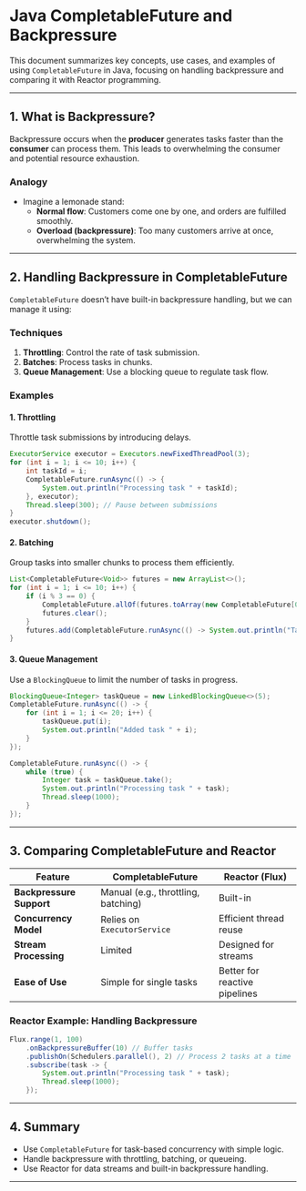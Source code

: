 # **Java CompletableFuture and Backpressure**

This document summarizes key concepts, use cases, and examples of using `CompletableFuture` in Java, focusing on handling backpressure and comparing it with Reactor programming.

---

## **1. What is Backpressure?**

Backpressure occurs when the **producer** generates tasks faster than the **consumer** can process them. This leads to overwhelming the consumer and potential resource exhaustion.

### **Analogy**
- Imagine a lemonade stand:
    - **Normal flow**: Customers come one by one, and orders are fulfilled smoothly.
    - **Overload (backpressure)**: Too many customers arrive at once, overwhelming the system.

---

## **2. Handling Backpressure in CompletableFuture**

`CompletableFuture` doesn’t have built-in backpressure handling, but we can manage it using:

### **Techniques**
1. **Throttling**: Control the rate of task submission.
2. **Batches**: Process tasks in chunks.
3. **Queue Management**: Use a blocking queue to regulate task flow.

### **Examples**

#### **1. Throttling**
Throttle task submissions by introducing delays.

```java
ExecutorService executor = Executors.newFixedThreadPool(3);
for (int i = 1; i <= 10; i++) {
    int taskId = i;
    CompletableFuture.runAsync(() -> {
        System.out.println("Processing task " + taskId);
    }, executor);
    Thread.sleep(300); // Pause between submissions
}
executor.shutdown();
```

#### **2. Batching**
Group tasks into smaller chunks to process them efficiently.

```java
List<CompletableFuture<Void>> futures = new ArrayList<>();
for (int i = 1; i <= 10; i++) {
    if (i % 3 == 0) {
        CompletableFuture.allOf(futures.toArray(new CompletableFuture[0])).join();
        futures.clear();
    }
    futures.add(CompletableFuture.runAsync(() -> System.out.println("Task: " + i)));
}
```

#### **3. Queue Management**
Use a `BlockingQueue` to limit the number of tasks in progress.

```java
BlockingQueue<Integer> taskQueue = new LinkedBlockingQueue<>(5);
CompletableFuture.runAsync(() -> {
    for (int i = 1; i <= 20; i++) {
        taskQueue.put(i);
        System.out.println("Added task " + i);
    }
});

CompletableFuture.runAsync(() -> {
    while (true) {
        Integer task = taskQueue.take();
        System.out.println("Processing task " + task);
        Thread.sleep(1000);
    }
});
```

---

## **3. Comparing CompletableFuture and Reactor**

| Feature                      | CompletableFuture                     | Reactor (Flux)                  |
|------------------------------|---------------------------------------|---------------------------------|
| **Backpressure Support**     | Manual (e.g., throttling, batching)  | Built-in                        |
| **Concurrency Model**        | Relies on `ExecutorService`          | Efficient thread reuse          |
| **Stream Processing**        | Limited                              | Designed for streams            |
| **Ease of Use**              | Simple for single tasks              | Better for reactive pipelines   |


### **Reactor Example: Handling Backpressure**

```java
Flux.range(1, 100)
    .onBackpressureBuffer(10) // Buffer tasks
    .publishOn(Schedulers.parallel(), 2) // Process 2 tasks at a time
    .subscribe(task -> {
        System.out.println("Processing task " + task);
        Thread.sleep(1000);
    });
```

---

## **4. Summary**

- Use `CompletableFuture` for task-based concurrency with simple logic.
- Handle backpressure with throttling, batching, or queueing.
- Use Reactor for data streams and built-in backpressure handling.

---
